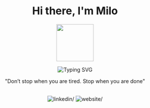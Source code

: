 <h1 align="center">
    <b>Hi there, I'm Milo </b>
</h1>
<p align="center">
    <img src="https://media.giphy.com/media/zhYSVCirREeIZtONCI/giphy.gif" width="100">
</p>

<p align="center">
    <img src="https://readme-typing-svg.demolab.com?font=Comic+mono&size=45&duration=3000&pause=1000&color=850808&center=true&vCenter=true&width=435&lines=Software+Developer;Lifelong+Learner" alt="Typing SVG" />
</p>

<p align= "center">"Don’t stop when you are tired. Stop when you are done"</p>

</br>

<div align="center">
    <a href="https://www.linkedin.com/in/camilogonzalezsanchez" target="_blank"  style="text-decoration: none;">
        <img src=https://img.shields.io/badge/linkedin-%231E77B5.svg?&style=for-the-badge&logo=linkedin&logoColor=white alt=linkedin/>
    </a>
    <a href="https://www.linkedin.com/in/camilogonzalezsanchez" target="_blank"  style="text-decoration: none;">
        <img src=https://img.shields.io/badge/Website-5000B3.svg?&style=for-the-badge&logo=codeium&logoColor=white alt=website/>
    </a>
</div>
